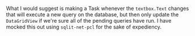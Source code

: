 What I would suggest is making a Task whenever the `textbox.Text` changes that will execute a new query on the database, but then only update the `DataGridView` if we're sure all of the pending queries have run. I have mocked this out using `sqlit-net-pcl` for the sake of expediency.




